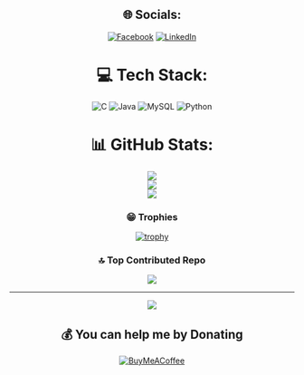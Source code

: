 <div align="center">

## 🌐 Socials:
[![Facebook](https://img.shields.io/badge/Facebook-%231877F2.svg?logo=Facebook&logoColor=white)](https://facebook.com/https://www.facebook.com/israteva91221) [![LinkedIn](https://img.shields.io/badge/LinkedIn-%230077B5.svg?logo=linkedin&logoColor=white)](https://linkedin.com/in/https://www.linkedin.com/in/israt-eva-eva-61b946336) 

# 💻 Tech Stack:
![C](https://img.shields.io/badge/c-%2300599C.svg?style=for-the-badge&logo=c&logoColor=white) ![Java](https://img.shields.io/badge/java-%23ED8B00.svg?style=for-the-badge&logo=openjdk&logoColor=white) ![MySQL](https://img.shields.io/badge/mysql-4479A1.svg?style=for-the-badge&logo=mysql&logoColor=white) ![Python](https://img.shields.io/badge/python-3670A0?style=for-the-badge&logo=python&logoColor=ffdd54)

# 📊 GitHub Stats:
![](https://github-readme-stats.vercel.app/api?username=habiba2238&theme=vision-friendly-dark&hide_border=false&include_all_commits=false&count_private=false)<br/>
![](https://github-readme-streak-stats.herokuapp.com/?user=habiba2238&theme=vision-friendly-dark&hide_border=false)<br/>
![](https://github-readme-stats.vercel.app/api/top-langs/?username=habiba2238&theme=vision-friendly-dark&hide_border=false&include_all_commits=false&count_private=false&layout=compact)

### 😁 Trophies
[![trophy](https://github-profile-trophy.vercel.app/?username=habiba2238)](https://github.com/habiba2238/github-profile-trophy)

### 🔝 Top Contributed Repo
![](https://github-contributor-stats.vercel.app/api?username=habiba2238&limit=5&theme=blue_navy&combine_all_yearly_contributions=true)

---
[![](https://visitcount.itsvg.in/api?id=habiba2238&icon=0&color=0)](https://visitcount.itsvg.in)

## 💰 You can help me by Donating
[![BuyMeACoffee](https://img.shields.io/badge/Buy%20Me%20a%20Coffee-ffdd00?style=for-the-badge&logo=buy-me-a-coffee&logoColor=black)](https://buymeacoffee.com/buymeacoffee.com/israt_eva) 

</div>
